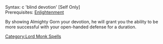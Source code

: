 Syntax: c 'blind devotion' \[Self Only\]  
Prerequisites: [Enlightenment](Enlightenment "wikilink")

By showing Almighty Gorn your devotion, he will grant you the ability to
be more successful with your open-handed defense for a duration.

[Category:Lord Monk Spells](Category:Lord_Monk_Spells "wikilink")

